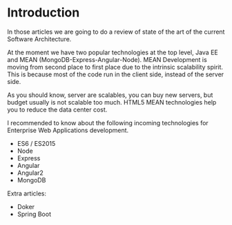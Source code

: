 
# Introduction



In those articles we are going to do a review of state of the art of the current Software Architecture.

At the moment we have two popular technologies at the top level, Java EE and MEAN (MongoDB-Express-Angular-Node). MEAN Development is moving from second place to first place due to the intrinsic scalability spirit. This is because most of the code run in the client side, instead of the server side. 

As you should know, server are scalables, you can buy new servers, but budget usually is not scalable too much. HTML5 MEAN technologies help you to reduce the data center cost.

I recommended to know about the following incoming technologies for Enterprise Web Applications development.

- ES6 / ES2015
- Node
- Express
- Angular
- Angular2
- MongoDB


Extra articles:
- Doker
- Spring Boot


